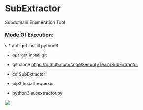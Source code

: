 # SubExtractor

Subdomain Enumeration Tool

<h3> Mode Of Execution: </h3>
s
* apt-get install python3

* apt-get install git

* git clone https://github.com/AngelSecurityTeam/SubExtractor

* cd SubExtractor

* pip3 install requests

* python3 subextractor.py

<img src="https://github.com/AngelSecurityTeam/SubExtractor/blob/master/subextractor_foto.png">

